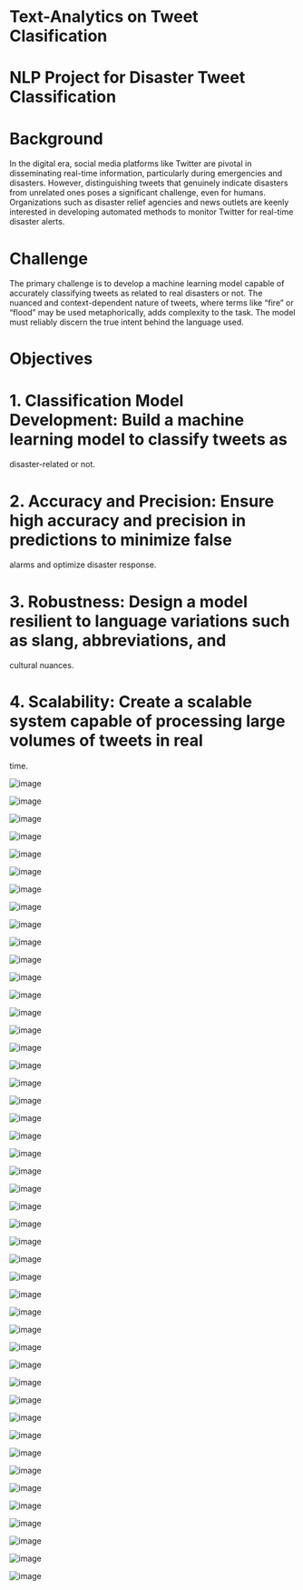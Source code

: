 # Text-Analytics on Tweet Clasification
# NLP Project for Disaster Tweet Classification
 # Background
 In the digital era, social media platforms like Twitter are pivotal in disseminating real-time 
information, particularly during emergencies and disasters. However, distinguishing tweets that 
genuinely indicate disasters from unrelated ones poses a significant challenge, even for humans. 
Organizations such as disaster relief agencies and news outlets are keenly interested in developing 
automated methods to monitor Twitter for real-time disaster alerts.

# Challenge
The primary challenge is to develop a machine learning model capable of accurately classifying 
tweets as related to real disasters or not. The nuanced and context-dependent nature of tweets, 
where terms like “fire” or “flood” may be used metaphorically, adds complexity to the task. The 
model must reliably discern the true intent behind the language used. 

# Objectives 

# 1. Classification Model Development: Build a machine learning model to classify tweets as 
disaster-related or not. 

# 2. Accuracy and Precision: Ensure high accuracy and precision in predictions to minimize false 
alarms and optimize disaster response. 

# 3. Robustness: Design a model resilient to language variations such as slang, abbreviations, and 
cultural nuances. 

# 4. Scalability: Create a scalable system capable of processing large volumes of tweets in real
time.


![image](https://github.com/user-attachments/assets/e22b6639-45f7-4e26-8561-790c324809e0)

![image](https://github.com/user-attachments/assets/b42a17c8-c9bb-44cc-9995-bf9f87e6879a)

![image](https://github.com/user-attachments/assets/c7e2aafc-ff33-4cf8-bf6f-437676a9908e)


![image](https://github.com/user-attachments/assets/7550cb62-e0bb-4019-a966-2514eb3a695e)


![image](https://github.com/user-attachments/assets/081e45a5-36bb-4ba5-8987-ad1213e1b1b0)


![image](https://github.com/user-attachments/assets/66ae41d1-dfa6-4428-8a70-9ee783f422ee)

![image](https://github.com/user-attachments/assets/818b76fd-ae9b-4ee7-88f0-9d16caad5626)

![image](https://github.com/user-attachments/assets/136dec87-4545-470f-a9df-2c85861a0fba)

![image](https://github.com/user-attachments/assets/de5a5e8d-4921-4381-9ef8-06ce4ebc1de1)


![image](https://github.com/user-attachments/assets/e2741889-ea80-491f-8068-18300040bf7a)


![image](https://github.com/user-attachments/assets/e48297f8-da44-4fcc-a379-867e769079c1)



![image](https://github.com/user-attachments/assets/8689872c-9ef8-4307-93e3-59b53e900b0e)


![image](https://github.com/user-attachments/assets/00c9cfaa-8085-4e71-971b-603c42541603)


![image](https://github.com/user-attachments/assets/56349c43-5ba8-439f-8663-3d11e412bae8)


![image](https://github.com/user-attachments/assets/bc7123df-86a2-49c4-804e-c35d8f551364)


![image](https://github.com/user-attachments/assets/04bac091-d160-4e86-80b8-c09355d95138)


![image](https://github.com/user-attachments/assets/71fe3397-d9fb-4672-b007-860cfe0fa16b)


![image](https://github.com/user-attachments/assets/ae9dd1ce-d90c-4f70-b6f6-bf53d4a96b09)


![image](https://github.com/user-attachments/assets/67ccd68b-5601-47ee-9c9a-0ac9f0f8d5ee)


![image](https://github.com/user-attachments/assets/95e2b242-72e8-4a86-a6a0-0a67a69099a9)


![image](https://github.com/user-attachments/assets/c2388951-054e-40c5-b869-a4c576fb3dde)

![image](https://github.com/user-attachments/assets/afe79d6f-0167-4fc4-966d-841e78e76df9)

![image](https://github.com/user-attachments/assets/a3881313-12cc-4364-9f0f-8f57b02e879d)

![image](https://github.com/user-attachments/assets/eb0b0d66-7c99-41ff-8c2a-94a8f8d027bb)

![image](https://github.com/user-attachments/assets/494ec3e1-aea8-49f9-959c-f9d76e557b23)

![image](https://github.com/user-attachments/assets/e68cce40-1c11-4949-8bc2-c62a47307c23)


![image](https://github.com/user-attachments/assets/af514189-f56d-4dae-a24e-f3a0268b9ac3)

![image](https://github.com/user-attachments/assets/c72bd95e-c388-42b3-8bfe-443a0d9ded2a)

![image](https://github.com/user-attachments/assets/6ba139c4-06e0-4d86-badc-3d25fbb3dd2e)


![image](https://github.com/user-attachments/assets/a4a17720-d9b9-48ba-87a7-b0730862091b)

![image](https://github.com/user-attachments/assets/800c1bfa-aa45-4ba3-b621-55aa98944c54)

![image](https://github.com/user-attachments/assets/4d7aa58d-3b62-4c85-a2bf-25b82dd4d83b)

![image](https://github.com/user-attachments/assets/3cdb6a52-bbf5-491f-adda-56c69663e346)

![image](https://github.com/user-attachments/assets/25715651-7419-49dc-8bda-61da189fdb51)


![image](https://github.com/user-attachments/assets/28cedab5-e5c5-49dd-af9e-7fc7976b2e37)


![image](https://github.com/user-attachments/assets/18fb02f1-4e3b-450a-8a6f-5500e328d958)

![image](https://github.com/user-attachments/assets/2b826e61-1327-4c8a-adec-8bf7ca298873)

![image](https://github.com/user-attachments/assets/09b24658-1535-4b79-b4a3-92e6c2d3e657)

![image](https://github.com/user-attachments/assets/a344451c-5631-4c8d-bc02-629399a616a6)

![image](https://github.com/user-attachments/assets/a7b78c5c-b65c-4dd2-8b3e-9f0fb4495b45)

![image](https://github.com/user-attachments/assets/217f1717-dd90-43af-8ce9-998cdb6f8307)

![image](https://github.com/user-attachments/assets/35daf7a4-2780-4a0f-bce6-e5ed0b76a947)

![image](https://github.com/user-attachments/assets/374e22ce-59ed-4165-b64d-f08cae6f3fca)

![image](https://github.com/user-attachments/assets/ad0b21d1-0d65-466e-8a07-c93d23c46353)

![image](https://github.com/user-attachments/assets/e97ef3b9-bfe7-4c8b-a790-d8bd72cc4e92)

![image](https://github.com/user-attachments/assets/87bf1c1f-cc8c-40cc-b55d-a3fac49d410a)





























































